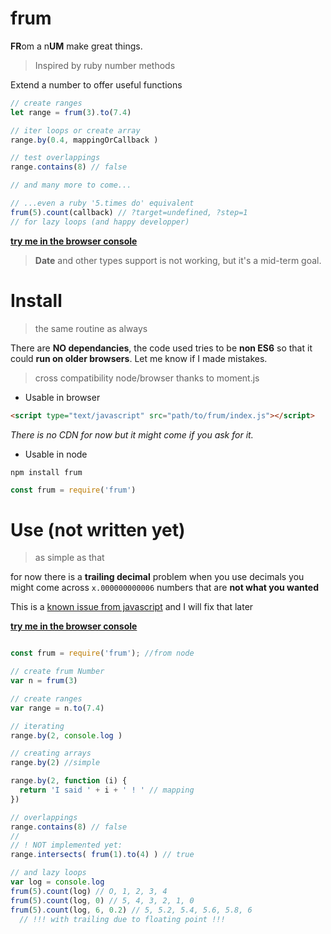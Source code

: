 # frum

**FR**om a n**UM** make great things.

> Inspired by ruby number methods

Extend a number to offer useful functions

```js
// create ranges
let range = frum(3).to(7.4)

// iter loops or create array
range.by(0.4, mappingOrCallback )

// test overlappings
range.contains(8) // false

// and many more to come...

// ...even a ruby '5.times do' equivalent
frum(5).count(callback) // ?target=undefined, ?step=1
// for lazy loops (and happy developper)
```

**[try me in the browser console](https://gui3.github.io/frum/.)**

> **Date** and other types support is not working,
> but it's a mid-term goal.


# Install

> the same routine as always

There are **NO dependancies**,
the code used tries to be **non ES6**
so that it could **run on older browsers**. Let me know if I made mistakes.

> cross compatibility node/browser thanks to moment.js

- Usable in browser

```html
<script type="text/javascript" src="path/to/frum/index.js"></script>
```

*There is no CDN for now but it might come if you ask for it.*

- Usable in node

```
npm install frum
```

```js
const frum = require('frum')
```


# Use (not written yet)

> as simple as that

for now there is a **trailing decimal** problem
when you use decimals you might come across
`x.000000000006` numbers that are **not what you wanted**

This is a [known issue from javascript](https://stackoverflow.com/questions/1458633/how-to-deal-with-floating-point-number-precision-in-javascript)
and I will fix that later

**[try me in the browser console](https://gui3.github.io/frum/.)**

```js

const frum = require('frum'); //from node

// create frum Number
var n = frum(3)

// create ranges
var range = n.to(7.4)

// iterating
range.by(2, console.log )

// creating arrays
range.by(2) //simple

range.by(2, function (i) {
  return 'I said ' + i + ' ! ' // mapping
})

// overlappings
range.contains(8) // false
//
// ! NOT implemented yet:
range.intersects( frum(1).to(4) ) // true

// and lazy loops
var log = console.log
frum(5).count(log) // O, 1, 2, 3, 4
frum(5).count(log, 0) // 5, 4, 3, 2, 1, 0
frum(5).count(log, 6, 0.2) // 5, 5.2, 5.4, 5.6, 5.8, 6
  // !!! with trailing due to floating point !!!

```
